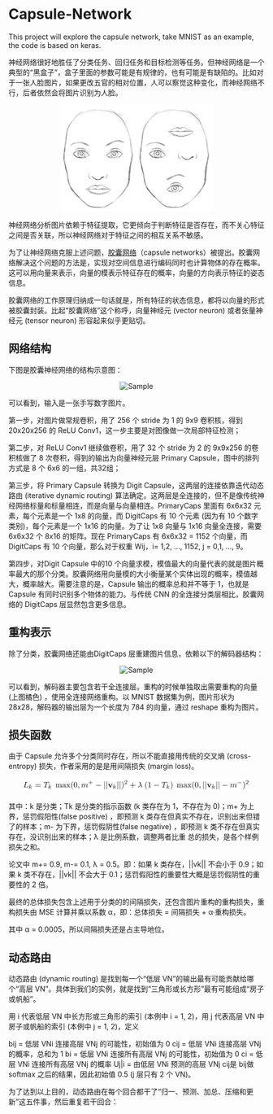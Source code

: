 # Capsule-Network
This project will explore the capsule network, take MNIST as an example, the code is based on keras.


神经网络很好地胜任了分类任务、回归任务和目标检测等任务。但神经网络是一个典型的“黑盒子”，盒子里面的参数可能是有规律的，也有可能是有缺陷的。比如对于一张人脸图片，如果更改五官的相对位置，人可以察觉这种变化，而神经网络不行，后者依然会将图片识别为人脸。<br>
<p align="center">
	<img src="https://github.com/LeeWise9/Img_repositories/blob/master/%E8%83%B6%E5%9B%8A%E7%BD%91%E7%BB%9C%E4%BA%BA%E8%84%B8.png" alt="Sample"  width="300">
</p>

神经网络分析图片依赖于特征提取，它更倾向于判断特征是否存在，而不关心特征之间是否关联，所以神经网络对于特征之间的相互关系不敏感。

为了让神经网络克服上述问题，[胶囊网络](https://arxiv.org/pdf/1710.09829.pdf)（capsule networks）被提出。胶囊网络解决这个问题的方法是，实现对空间信息进行编码同时也计算物体的存在概率。这可以用向量来表示，向量的模表示特征存在的概率，向量的方向表示特征的姿态信息。

胶囊网络的工作原理归纳成一句话就是，所有特征的状态信息，都将以向量的形式被胶囊封装。比起“胶囊网络”这个称呼，向量神经元 (vector neuron) 或者张量神经元 (tensor neuron) 形容起来似乎更贴切。


## 网络结构<br>
下图是胶囊神经网络的结构示意图：<br>
<p align="center">
	<img src="https://image.jiqizhixin.com/uploads/editor/bcdc9a37-9371-4a2e-a105-a80a1e76f1c9/640.png" alt="Sample"  width="600">
</p>

可以看到，输入是一张手写数字图片。

第一步，对图片做常规卷积，用了 256 个 stride 为 1 的 9x9 卷积核，得到 20x20x256 的 ReLU Conv1，这一步主要是对图像做一次局部特征检测；

第二步，对 ReLU Conv1 继续做卷积，用了 32 个 stride 为 2 的 9x9x256 的卷积核做了 8 次卷积，得到的输出为向量神经元层 Primary Capsule，图中的排列方式是 8 个 6x6 的一组，共32组；

第三步，将 Primary Capsule 转换为 Digit Capsule，这两层的连接依靠迭代动态路由 (iterative dynamic routing) 算法确定。这两层是全连接的，但不是像传统神经网络标量和标量相连，而是向量与向量相连。PrimaryCaps 里面有 6x6x32 元素，每个元素是一个 1x8 的向量，而 DigitCaps 有 10 个元素 (因为有 10 个数字类别)，每个元素是一个 1x16 的向量。为了让 1x8 向量与 1x16 向量全连接，需要 6x6x32 个 8x16 的矩阵。现在 PrimaryCaps 有 6x6x32 = 1152 个向量，而 DigitCaps 有 10 个向量，那么对于权重 Wij，i= 1,2, …, 1152, j = 0,1, …, 9。

第四步，对Digit Capsule 中的10 个向量求模，模值最大的向量代表的就是图片概率最大的那个分类。胶囊网络用向量模的大小衡量某个实体出现的概率，模值越大，概率越大。需要注意的是，Capsule 输出的概率总和并不等于 1，也就是 Capsule 有同时识别多个物体的能力。与传统 CNN 的全连接分类层相比，胶囊网络的 DigitCaps 层显然包含更多信息。


## 重构表示<br>
除了分类，胶囊网络还能由DigitCaps 层重建图片信息，依赖以下的解码器结构：<br>
<p align="center">
	<img src="http://5b0988e595225.cdn.sohucs.com/images/20180328/5c0bb065da184881ac44fe456dbb3042.jpeg" alt="Sample"  width="500">
</p>

可以看到，解码器主要包含若干全连接层。重构的时候单独取出需要重构的向量(上图橘色) ，使用全连接网络重构。以 MNIST 数据集为例，图片形状为 28x28，解码器的输出层为一个长度为 784 的向量，通过 reshape 重构为图片。


## 损失函数<br>
由于 Capsule 允许多个分类同时存在，所以不能直接用传统的交叉熵 (cross-entropy) 损失，作者采用的是是用间隔损失 (margin loss)。<br>
<p align="center">
	<img src="https://github.com/LeeWise9/Img_repositories/blob/master/Margin%20loss%20for%20digit%20existence.png" alt="Sample"  width="450">
</p>

其中：k 是分类；Tk 是分类的指示函数 (k 类存在为 1，不存在为 0)；m+ 为上界，惩罚假阳性(false positive) ，即预测 k 类存在但真实不存在，识别出来但错了的样本；m- 为下界，惩罚假阴性(false negative) ，即预测 k 类不存在但真实存在，没识别出来的样本；λ 是比例系数，调整两者比重
总的损失，是各个样例损失之和。

论文中 m+= 0.9, m-= 0.1, λ = 0.5。即：如果 k 类存在，||vk|| 不会小于 0.9；如果 k 类不存在，||vk|| 不会大于 0.1；惩罚假阳性的重要性大概是惩罚假阴性的重要性的 2 倍。

最终的总体损失包含上述用于分类的的间隔损失，还包含图片重构的重构损失，重构损失由 MSE 计算并乘以系数 α，即：总体损失 = 间隔损失 + α·重构损失。

其中 α = 0.0005，所以间隔损失还是占主导地位。


## 动态路由<br>
动态路由 (dynamic routing) 是找到每一个“低层 VN”的输出最有可能贡献给哪个“高层 VN”。具体到我们的实例，就是找到“三角形或长方形”最有可能组成“房子或帆船”。

用 i 代表低层 VN 中长方形或三角形的索引 (本例中 i = 1, 2)，用 j 代表高层 VN 中房子或帆船的索引 (本例中 j = 1, 2)，定义

bij = 低层 VNi 连接高层 VNj 的可能性，初始值为 0
cij = 低层 VNi 连接高层 VNj 的概率，总和为 1
bi = 低层 VNi 连接所有高层 VNj 的可能性，初始值为 0
ci = 低层 VNi 连接所有高层 VNj 的概率
Uj|i = 由低层 VNi 预测的高层 VNj
cij是 bij做 softmax 之后的结果，因此初始值 0.5 (j 层只有 2 个 VN)。

为了达到以上目的，动态路由在每个回合都干了“归一、预测、加总、压缩和更新”这五件事，然后重复若干回合：




















